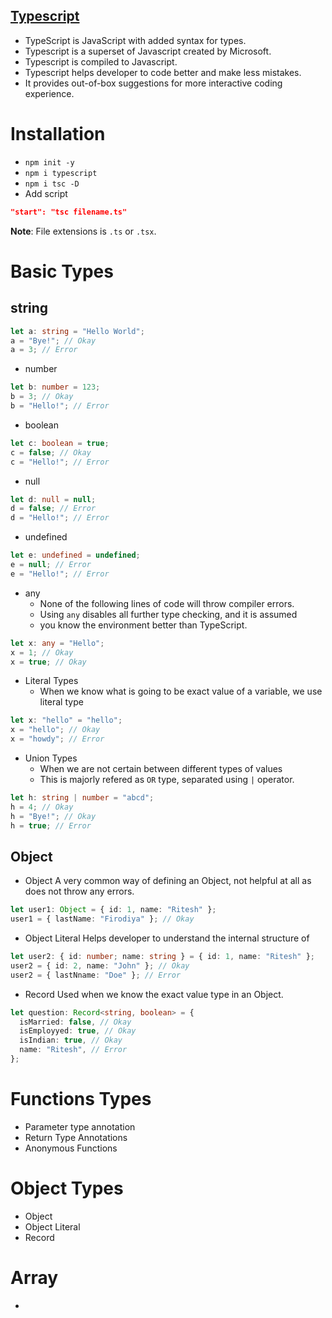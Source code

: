 ## [Typescript](https://www.canva.com/design/DAFRVo6KiiU/Y6terVDplneB3iad36-kJQ/view?utm_content=DAFRVo6KiiU&utm_campaign=designshare&utm_medium=link2&utm_source=sharebutton)

- TypeScript is JavaScript with added syntax for types.
- Typescript is a superset of Javascript created by Microsoft.
- Typescript is compiled to Javascript.
- Typescript helps developer to code better and make less mistakes.
- It provides out-of-box suggestions for more interactive coding experience.

# Installation

- `npm init -y`
- `npm i typescript`
- `npm i tsc -D`
- Add script

```json
"start": "tsc filename.ts"
```

**Note**: File extensions is `.ts` or `.tsx`.

# Basic Types

## string

```ts
let a: string = "Hello World";
a = "Bye!"; // Okay
a = 3; // Error
```

- number

```ts
let b: number = 123;
b = 3; // Okay
b = "Hello!"; // Error
```

- boolean

```ts
let c: boolean = true;
c = false; // Okay
c = "Hello!"; // Error
```

- null

```ts
let d: null = null;
d = false; // Error
d = "Hello!"; // Error
```

- undefined

```ts
let e: undefined = undefined;
e = null; // Error
e = "Hello!"; // Error
```

- any
  - None of the following lines of code will throw compiler errors.
  - Using `any` disables all further type checking, and it is assumed
  - you know the environment better than TypeScript.

```ts
let x: any = "Hello";
x = 1; // Okay
x = true; // Okay
```

- Literal Types
  - When we know what is going to be exact value of a variable, we use literal type

```ts
let x: "hello" = "hello";
x = "hello"; // Okay
x = "howdy"; // Error
```

- Union Types
  - When we are not certain between different types of values
  - This is majorly refered as `OR` type, separated using `|` operator.

```ts
let h: string | number = "abcd";
h = 4; // Okay
h = "Bye!"; // Okay
h = true; // Error
```

## Object

- Object
  A very common way of defining an Object, not helpful at all as does not throw any errors.

```ts
let user1: Object = { id: 1, name: "Ritesh" };
user1 = { lastName: "Firodiya" }; // Okay
```

- Object Literal
  Helps developer to understand the internal structure of

```ts
let user2: { id: number; name: string } = { id: 1, name: "Ritesh" };
user2 = { id: 2, name: "John" }; // Okay
user2 = { lastNname: "Doe" }; // Error
```

- Record
  Used when we know the exact value type in an Object.

```ts
let question: Record<string, boolean> = {
  isMarried: false, // Okay
  isEmployyed: true, // Okay
  isIndian: true, // Okay
  name: "Ritesh", // Error
};
```

# Functions Types

- Parameter type annotation
- Return Type Annotations
- Anonymous Functions

# Object Types

- Object
- Object Literal
- Record

# Array

-
